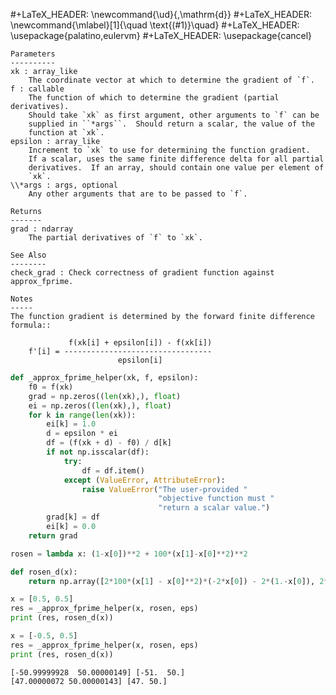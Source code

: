 #+LaTeX_HEADER: \newcommand{\ud}{\,\mathrm{d}}
#+LaTeX_HEADER: \newcommand{\mlabel}[1]{\quad \text{(#1)}\quad}
#+LaTeX_HEADER: \usepackage{palatino,eulervm}
#+LaTeX_HEADER: \usepackage{cancel}


    Parameters
    ----------
    xk : array_like
        The coordinate vector at which to determine the gradient of `f`.
    f : callable
        The function of which to determine the gradient (partial derivatives).
        Should take `xk` as first argument, other arguments to `f` can be
        supplied in ``*args``.  Should return a scalar, the value of the
        function at `xk`.
    epsilon : array_like
        Increment to `xk` to use for determining the function gradient.
        If a scalar, uses the same finite difference delta for all partial
        derivatives.  If an array, should contain one value per element of
        `xk`.
    \\*args : args, optional
        Any other arguments that are to be passed to `f`.

    Returns
    -------
    grad : ndarray
        The partial derivatives of `f` to `xk`.

    See Also
    --------
    check_grad : Check correctness of gradient function against approx_fprime.

    Notes
    -----
    The function gradient is determined by the forward finite difference
    formula::

                 f(xk[i] + epsilon[i]) - f(xk[i])
        f'[i] = ---------------------------------
                            epsilon[i]




```python
def _approx_fprime_helper(xk, f, epsilon):
    f0 = f(xk)
    grad = np.zeros((len(xk),), float)
    ei = np.zeros((len(xk),), float)
    for k in range(len(xk)):
        ei[k] = 1.0
        d = epsilon * ei
        df = (f(xk + d) - f0) / d[k]
        if not np.isscalar(df):
            try:
                df = df.item()
            except (ValueError, AttributeError):
                raise ValueError("The user-provided "
                                 "objective function must "
                                 "return a scalar value.")
        grad[k] = df
        ei[k] = 0.0
    return grad
```


```python
rosen = lambda x: (1-x[0])**2 + 100*(x[1]-x[0]**2)**2

def rosen_d(x):
    return np.array([2*100*(x[1] - x[0]**2)*(-2*x[0]) - 2*(1.-x[0]), 2*100*(x[1]-x[0]**2)])

x = [0.5, 0.5]
res = _approx_fprime_helper(x, rosen, eps)
print (res, rosen_d(x))

x = [-0.5, 0.5]
res = _approx_fprime_helper(x, rosen, eps)
print (res, rosen_d(x))
```

```text
[-50.99999928  50.00000149] [-51.  50.]
[47.00000072 50.00000143] [47. 50.]
```








